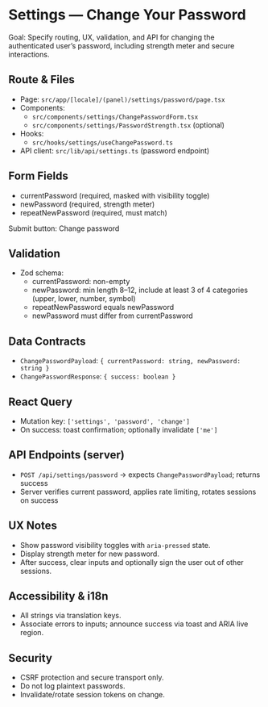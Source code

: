 # Settings — Change Your Password

Goal: Specify routing, UX, validation, and API for changing the authenticated user’s password, including strength meter and secure interactions.

## Route & Files

- Page: `src/app/[locale]/(panel)/settings/password/page.tsx`
- Components:
  - `src/components/settings/ChangePasswordForm.tsx`
  - `src/components/settings/PasswordStrength.tsx` (optional)
- Hooks:
  - `src/hooks/settings/useChangePassword.ts`
- API client: `src/lib/api/settings.ts` (password endpoint)

## Form Fields

- currentPassword (required, masked with visibility toggle)
- newPassword (required, strength meter)
- repeatNewPassword (required, must match)

Submit button: Change password

## Validation

- Zod schema:
  - currentPassword: non-empty
  - newPassword: min length 8–12, include at least 3 of 4 categories (upper, lower, number, symbol)
  - repeatNewPassword equals newPassword
  - newPassword must differ from currentPassword

## Data Contracts

- `ChangePasswordPayload`: `{ currentPassword: string, newPassword: string }`
- `ChangePasswordResponse`: `{ success: boolean }`

## React Query

- Mutation key: `['settings', 'password', 'change']`
- On success: toast confirmation; optionally invalidate `['me']`

## API Endpoints (server)

- `POST /api/settings/password` → expects `ChangePasswordPayload`; returns success
- Server verifies current password, applies rate limiting, rotates sessions on success

## UX Notes

- Show password visibility toggles with `aria-pressed` state.
- Display strength meter for new password.
- After success, clear inputs and optionally sign the user out of other sessions.

## Accessibility & i18n

- All strings via translation keys.
- Associate errors to inputs; announce success via toast and ARIA live region.

## Security

- CSRF protection and secure transport only.
- Do not log plaintext passwords.
- Invalidate/rotate session tokens on change.

